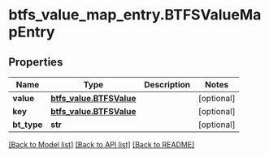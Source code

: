 # btfs_value_map_entry.BTFSValueMapEntry

## Properties
Name | Type | Description | Notes
------------ | ------------- | ------------- | -------------
**value** | [**btfs_value.BTFSValue**](BTFSValue.md) |  | [optional] 
**key** | [**btfs_value.BTFSValue**](BTFSValue.md) |  | [optional] 
**bt_type** | **str** |  | [optional] 

[[Back to Model list]](../README.md#documentation-for-models) [[Back to API list]](../README.md#documentation-for-api-endpoints) [[Back to README]](../README.md)


